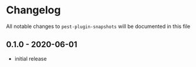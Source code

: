 # Changelog

All notable changes to `pest-plugin-snapshots` will be documented in this file

## 0.1.0 - 2020-06-01

- initial release
